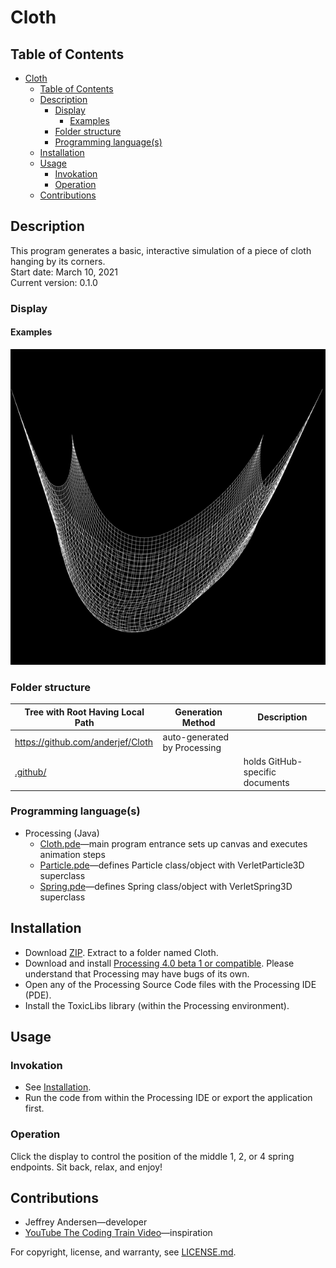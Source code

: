 # Cloth

## Table of Contents

- [Cloth](#cloth)
  - [Table of Contents](#table-of-contents)
  - [Description](#description)
    - [Display](#display)
      - [Examples](#examples)
    - [Folder structure](#folder-structure)
    - [Programming language(s)](#programming-languages)
  - [Installation](#installation)
  - [Usage](#usage)
    - [Invokation](#invokation)
    - [Operation](#operation)
  - [Contributions](#contributions)

## Description

This program generates a basic, interactive simulation of a piece of cloth hanging by its corners.  
Start date: March 10, 2021  
Current version: 0.1.0  

### Display

#### Examples

![Example 1 Picture](Picture1.png)

### Folder structure

| Tree with Root Having Local Path | Generation Method | Description |
| -------------------------------- | ----------------- | ----------- |
| <https://github.com/anderjef/Cloth> | auto-generated by Processing | <!-- --> |
| [.github/](.github/) | <!-- --> | holds GitHub-specific documents |

### Programming language(s)

- Processing (Java)
  - [Cloth.pde](Cloth.pde)&mdash;main program entrance sets up canvas and executes animation steps
  - [Particle.pde](Particle.pde)&mdash;defines Particle class/object with VerletParticle3D superclass
  - [Spring.pde](Spring.pde)&mdash;defines Spring class/object with VerletSpring3D superclass

## Installation

- Download [ZIP](https://github.com/anderjef/Cloth/archive/main.zip). Extract to a folder named Cloth.
- Download and install [Processing 4.0 beta 1 or compatible](https://processing.org/download). Please understand that Processing may have bugs of its own.
- Open any of the Processing Source Code files with the Processing IDE (PDE).
- Install the ToxicLibs library (within the Processing environment).

## Usage

### Invokation

- See [Installation](#installation).
- Run the code from within the Processing IDE or export the application first.

### Operation

Click the display to control the position of the middle 1, 2, or 4 spring endpoints. Sit back, relax, and enjoy!

## Contributions

- Jeffrey Andersen&mdash;developer
- [YouTube The Coding Train Video](https://www.youtube.com/watch?v=jrk_lOg_pVA)&mdash;inspiration

For copyright, license, and warranty, see [LICENSE.md](LICENSE.md).
